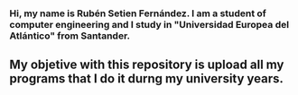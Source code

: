 ### Hi, my name is Rubén Setien Fernández. I am a student of computer engineering and I study in "Universidad Europea del Atlántico" from Santander.
## My objetive with this repository is upload all my programs that I do it durng my university years.
<!--
**rubensetien/RubenSetien** is a ✨ _special_ ✨ repository because its `README.md` (this file) appears on your GitHub profile.

Here are some ideas to get you started:

- 🔭 I’m currently working on ...
- 🌱 I’m currently learning ...
- 👯 I’m looking to collaborate on ...
- 🤔 I’m looking for help with ...
- 💬 Ask me about ...
- 📫 How to reach me: ...
- 😄 Pronouns: ...
- ⚡ Fun fact: ...
-->
